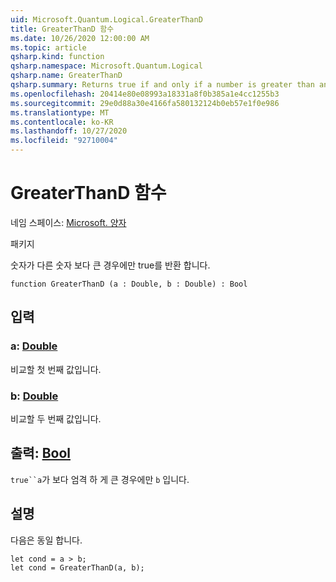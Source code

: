 ```yaml
---
uid: Microsoft.Quantum.Logical.GreaterThanD
title: GreaterThanD 함수
ms.date: 10/26/2020 12:00:00 AM
ms.topic: article
qsharp.kind: function
qsharp.namespace: Microsoft.Quantum.Logical
qsharp.name: GreaterThanD
qsharp.summary: Returns true if and only if a number is greater than another number.
ms.openlocfilehash: 20414e80e08993a18331a8f0b385a1e4cc1255b3
ms.sourcegitcommit: 29e0d88a30e4166fa580132124b0eb57e1f0e986
ms.translationtype: MT
ms.contentlocale: ko-KR
ms.lasthandoff: 10/27/2020
ms.locfileid: "92710004"
---
```

# <a name="greaterthand-function"></a>GreaterThanD 함수

네임 스페이스: [Microsoft. 양자](xref:Microsoft.Quantum.Logical)

패키지 [](https://nuget.org/packages/)


숫자가 다른 숫자 보다 큰 경우에만 true를 반환 합니다.

```qsharp
function GreaterThanD (a : Double, b : Double) : Bool
```


## <a name="input"></a>입력

### <a name="a--double"></a>a: [Double](xref:microsoft.quantum.lang-ref.double)

비교할 첫 번째 값입니다.


### <a name="b--double"></a>b: [Double](xref:microsoft.quantum.lang-ref.double)

비교할 두 번째 값입니다.



## <a name="output--bool"></a>출력: [Bool](xref:microsoft.quantum.lang-ref.bool)

`true``a`가 보다 엄격 하 게 큰 경우에만 `b` 입니다.

## <a name="remarks"></a>설명

다음은 동일 합니다.

```Q#
let cond = a > b;
let cond = GreaterThanD(a, b);
```